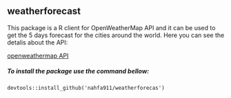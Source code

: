 ## weatherforecast

This package is a R client for OpenWeatherMap API and it can be used to get
the 5 days forecast for the cities around the world. Here you can see the 
detalis about the API:

[openweathermap API](https://openweathermap.org/)

##### To install the package use the command bellow:

```{r eval = FALSE}
devtools::install_github('nahfa911/weatherforecas')

```
